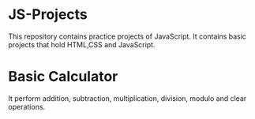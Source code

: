 # JS-Projects
This repository contains practice projects of JavaScript.
It contains basic projects that hold HTML,CSS and JavaScript.

# Basic Calculator
It perform addition, subtraction, multiplication, division, modulo and clear operations.
